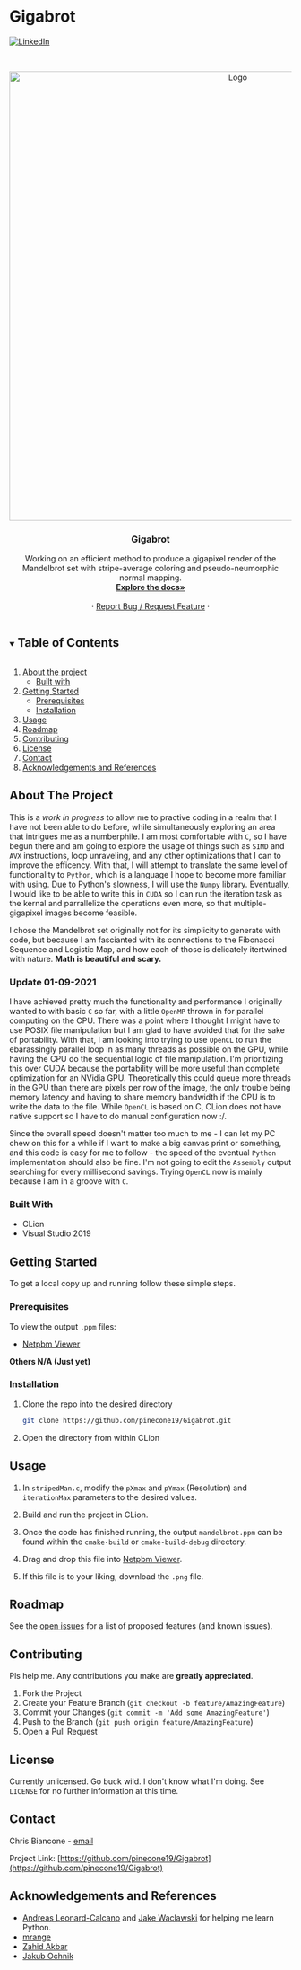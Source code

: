 # Gigabrot


<!--
[![Contributors][contributors-shield]][contributors-url]
[![Forks][forks-shield]][forks-url]
[![Stargazers][stars-shield]][stars-url]
[![Issues][issues-shield]][issues-url]
[![MIT License][license-shield]][license-url] -->
[![LinkedIn][linkedin-shield]][linkedin-url]



<!-- PROJECT LOGO -->
<br />
<p align="center">
  <a href="https://github.com/pinecone19/Gigabrot">
    <img src="images/5000x5000.png" alt="Logo" width="800" height="800">
  </a>

  <h3 align="center">Gigabrot</h3>

<!-- DESCRIPTION -->
  <p align="center">
    Working on an efficient method to produce a gigapixel render of the Mandelbrot set with stripe-average coloring and pseudo-neumorphic normal mapping.
    <br />
    <a href="https://github.com/pinecone19/Gigabrot"><strong>Explore the docs»</strong></a>
    <br />
    <br />
    <!-- <a href="https://github.com/github_username/repo_name">View Demo</a> -->
    ·
    <a href="https://github.com/pinecone19/Gigabrot/issues">Report Bug / Request Feature</a>
    ·
  </p>
</p>



<!-- TABLE OF CONTENTS -->
<details open="open">
  <summary><h2 style="display: inline-block">Table of Contents</h2></summary>
  <ol>
    <li>
      <a href="#about-the-project">About the project</a>
      <ul>
        <li><a href="#built-with">Built with</a></li>
      </ul>
    </li>
    <li>
      <a href="#getting-started">Getting Started</a>
      <ul>
        <li><a href="#prerequisites">Prerequisites</a></li>
        <li><a href="#installation">Installation</a></li>
      </ul>
    </li>
    <li><a href="#usage">Usage</a></li>
    <li><a href="#roadmap">Roadmap</a></li>
    <li><a href="#contributing">Contributing</a></li>
    <li><a href="#license">License</a></li>
    <li><a href="#contact">Contact</a></li>
    <li><a href="#acknowledgements-and-references">Acknowledgements and References</a></li>
  </ol>
</details>



<!-- ABOUT THE PROJECT -->
## About The Project

This is a _work in progress_ to allow me to practive coding in a realm that I have not been able to do before, while simultaneously exploring an area that intrigues me as a numberphile. I am most comfortable with `C`, so I have begun there and am going to explore the usage of things such as `SIMD` and `AVX` instructions, loop unraveling, and any other optimizations that I can to improve the efficency. With that, I will attempt to translate the same level of functionality to `Python`, which is a language I hope to become more familiar with using. Due to Python's slowness, I will use the `Numpy` library. Eventually, I would like to be able to write this in `CUDA` so I can run the iteration task as the kernal and parrallelize the operations even more, so that multiple-gigapixel images become feasible.
      
I chose the Mandelbrot set originally not for its simplicity to generate with code, but because I am fascianted with its connections to the Fibonacci Sequence and Logistic Map, and how each of those is delicately itertwined with nature. **Math is beautiful and scary.**

### Update 01-09-2021

I have achieved pretty much the functionality and performance I originally wanted to with basic `C` so far, with a little `OpenMP` thrown in for parallel computing on the CPU. There was a point where I thought I might have to use POSIX file manipulation but I am glad to have avoided that for the sake of portability. With that, I am looking into trying to use `OpenCL` to run the ebarassingly parallel loop in as many threads as possible on the GPU, while having the CPU do the sequential logic of file manipulation. I'm prioritizing this over CUDA because the portability will be more useful than complete optimization for an NVidia GPU. Theoretically this could queue more threads in the GPU than there are pixels per row of the image, the only trouble being memory latency and having to share memory bandwidth if the CPU is to write the data to the file. While `OpenCL` is based on C, CLion does not have native support so I have to do manual configuration now :/.

Since the overall speed doesn't matter too much to me - I can let my PC chew on this for a while if I want to make a big canvas print or something, and this code is easy for me to follow - the speed of the eventual `Python` implementation should also be fine. I'm not going to edit the `Assembly` output searching for every millisecond savings. Trying `OpenCL` now is mainly because I am in a groove with `C`.



### Built With

* CLion
* Visual Studio 2019



<!-- GETTING STARTED -->
## Getting Started

To get a local copy up and running follow these simple steps.

### Prerequisites

To view the output `.ppm` files:
* [Netpbm Viewer](http://paulcuth.me.uk/netpbm-viewer/)
  
**Others N/A (Just yet)**

### Installation

1. Clone the repo into the desired directory
   ```sh
   git clone https://github.com/pinecone19/Gigabrot.git
   ```
2. Open the directory from within CLion


<!-- USAGE EXAMPLES -->
## Usage

1. In `stripedMan.c`, modify the `pXmax` and `pYmax` (Resolution) and `iterationMax` parameters to the desired values.

2. Build and run the project in CLion.

3. Once the code has finished running, the output `mandelbrot.ppm` can be found within the `cmake-build` or `cmake-build-debug` directory.

4. Drag and drop this file into [Netpbm Viewer](http://paulcuth.me.uk/netpbm-viewer/).

5. If this file is to your liking, download the `.png` file.



<!-- ROADMAP -->
## Roadmap

See the [open issues](https://github.com/github_username/repo_name/issues) for a list of proposed features (and known issues).



<!-- CONTRIBUTING -->
## Contributing

Pls help me. Any contributions you make are **greatly appreciated**.

1. Fork the Project
2. Create your Feature Branch (`git checkout -b feature/AmazingFeature`)
3. Commit your Changes (`git commit -m 'Add some AmazingFeature'`)
4. Push to the Branch (`git push origin feature/AmazingFeature`)
5. Open a Pull Request



<!-- LICENSE -->
## License

Currently unlicensed. Go buck wild. I don't know what I'm doing. See `LICENSE` for no further information at this time.



<!-- CONTACT -->
## Contact

Chris Biancone - [email](chris.biancone@gmail.com)

Project Link: [https://github.com/pinecone19/Gigabrot](https://github.com/pinecone19/Gigabrot)



<!-- ACKNOWLEDGEMENTS -->
## Acknowledgements and References

* [Andreas Leonard-Calcano](https://github.com/AndreasLc1103) and [Jake Waclawski](https://github.com/jmw3638) for helping me learn Python.
* [mrange](https://gist.github.com/mrange/20fa976388167e294aa01a1266ad0a8c)
* [Zahid Akbar](https://medium.com/convergence-tech/visualize-the-mandelbrot-set-in-gigapixels-python-15e4ad459925)
* [Jakub Ochnik](https://github.com/JakubOchnik/cuda-mandelbrot)





<!-- MARKDOWN LINKS & IMAGES -->
<!-- https://www.markdownguide.org/basic-syntax/#reference-style-links -->
[contributors-shield]: https://img.shields.io/github/contributors/github_username/repo.svg?style=for-the-badge
[contributors-url]: https://github.com/github_username/repo/graphs/contributors
[forks-shield]: https://img.shields.io/github/forks/github_username/repo.svg?style=for-the-badge
[forks-url]: https://github.com/github_username/repo/network/members
[stars-shield]: https://img.shields.io/github/stars/github_username/repo.svg?style=for-the-badge
[stars-url]: https://github.com/github_username/repo/stargazers
[issues-shield]: https://img.shields.io/github/issues/github_username/repo.svg?style=for-the-badge
[issues-url]: https://github.com/github_username/repo/issues
[license-shield]: https://img.shields.io/github/license/github_username/repo.svg?style=for-the-badge
[license-url]: https://github.com/github_username/repo/blob/master/LICENSE.txt
[linkedin-shield]: https://img.shields.io/badge/-LinkedIn-black.svg?style=for-the-badge&logo=linkedin&colorB=555
[linkedin-url]: https://linkedin.com/in/chris-biancone

